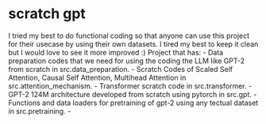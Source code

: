 # scratch gpt
I tried my best to do functional coding so that anyone can use this project for their usecase by using their own datasets. I tired my best to keep it clean but I would love to see it more improved :) 
Project that has:
        - Data preparation codes that we need for using the coding the LLM like GPT-2 from scratch in src.data_preparation.
        - Scratch Codes of Scaled Self Attention, Causal Self Attention, Multihead Attention in src.attention_mechanism.
        - Transformer scratch code in src.transformer.
        - GPT-2 124M architecture developed from scratch using pytorch in src.gpt.
        - Functions and data loaders for pretraining of gpt-2 using any tectual dataset in src.pretraining.
        - 